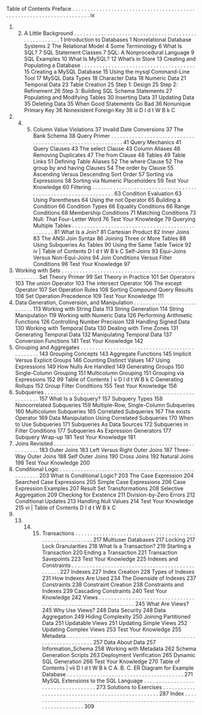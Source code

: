 Table of Contents
Preface . . . . . . . . . . . . . . . . . . . . . . . . . . . . . . . . . . . . . . . . . . . . . . . . . . . . . . . . . . . . . . . . . . . . . ix
1. 2. A Little Background . . . . . . . . . . . . . . . . . . . . . . . . . . . . . . . . . . . . . . . . . . . . . . . . . . . . . 1
Introduction to Databases 1
Nonrelational Database Systems 2
The Relational Model 4
Some Terminology 6
What Is SQL? 7
SQL Statement Classes 7
SQL: A Nonprocedural Language 9
SQL Examples 10
What Is MySQL? 12
What’s in Store 13
Creating and Populating a Database . . . . . . . . . . . . . . . . . . . . . . . . . . . . . . . . . . . . . . 15
Creating a MySQL Database 15
Using the mysql Command-Line Tool 17
MySQL Data Types 18
Character Data 18
Numeric Data 21
Temporal Data 23
Table Creation 25
Step 1: Design 25
Step 2: Refinement 26
Step 3: Building SQL Schema Statements 27
Populating and Modifying Tables 30
Inserting Data 31
Updating Data 35
Deleting Data 35
When Good Statements Go Bad 36
Nonunique Primary Key 36
Nonexistent Foreign Key 36
iii
D l d t W B k C
3. 4. 5. Column Value Violations 37
Invalid Date Conversions 37
The Bank Schema 38
Query Primer . . . . . . . . . . . . . . . . . . . . . . . . . . . . . . . . . . . . . . . . . . . . . . . . . . . . . . . . . . 41
Query Mechanics 41
Query Clauses 43
The select Clause 43
Column Aliases 46
Removing Duplicates 47
The from Clause 48
Tables 49
Table Links 51
Defining Table Aliases 52
The where Clause 52
The group by and having Clauses 54
The order by Clause 55
Ascending Versus Descending Sort Order 57
Sorting via Expressions 58
Sorting via Numeric Placeholders 59
Test Your Knowledge 60
Filtering . . . . . . . . . . . . . . . . . . . . . . . . . . . . . . . . . . . . . . . . . . . . . . . . . . . . . . . . . . . . . . 63
Condition Evaluation 63
Using Parentheses 64
Using the not Operator 65
Building a Condition 66
Condition Types 66
Equality Conditions 66
Range Conditions 68
Membership Conditions 71
Matching Conditions 73
Null: That Four-Letter Word 76
Test Your Knowledge 79
Querying Multiple Tables . . . . . . . . . . . . . . . . . . . . . . . . . . . . . . . . . . . . . . . . . . . . . . . . 81
What Is a Join? 81
Cartesian Product 82
Inner Joins 83
The ANSI Join Syntax 86
Joining Three or More Tables 88
Using Subqueries As Tables 90
Using the Same Table Twice 92
iv | Table of Contents
D l d t W B k C
Self-Joins 93
Equi-Joins Versus Non-Equi-Joins 94
Join Conditions Versus Filter Conditions 96
Test Your Knowledge 97
6. Working with Sets . . . . . . . . . . . . . . . . . . . . . . . . . . . . . . . . . . . . . . . . . . . . . . . . . . . . . Set Theory Primer 99
Set Theory in Practice 101
Set Operators 103
The union Operator 103
The intersect Operator 106
The except Operator 107
Set Operation Rules 108
Sorting Compound Query Results 108
Set Operation Precedence 109
Test Your Knowledge 111
7. Data Generation, Conversion, and Manipulation . . . . . . . . . . . . . . . . . . . . . . . . . . . 113
Working with String Data 113
String Generation 114
String Manipulation 119
Working with Numeric Data 126
Performing Arithmetic Functions 126
Controlling Number Precision 128
Handling Signed Data 130
Working with Temporal Data 130
Dealing with Time Zones 131
Generating Temporal Data 132
Manipulating Temporal Data 137
Conversion Functions 141
Test Your Knowledge 142
8. Grouping and Aggregates . . . . . . . . . . . . . . . . . . . . . . . . . . . . . . . . . . . . . . . . . . . . . . 143
Grouping Concepts 143
Aggregate Functions 145
Implicit Versus Explicit Groups 146
Counting Distinct Values 147
Using Expressions 149
How Nulls Are Handled 149
Generating Groups 150
Single-Column Grouping 151
Multicolumn Grouping 151
Grouping via Expressions 152
99
Table of Contents | v
D l d t W B k C
Generating Rollups 152
Group Filter Conditions 155
Test Your Knowledge 156
9. Subqueries . . . . . . . . . . . . . . . . . . . . . . . . . . . . . . . . . . . . . . . . . . . . . . . . . . . . . . . . . . 157
What Is a Subquery? 157
Subquery Types 158
Noncorrelated Subqueries 159
Multiple-Row, Single-Column Subqueries 160
Multicolumn Subqueries 165
Correlated Subqueries 167
The exists Operator 169
Data Manipulation Using Correlated Subqueries 170
When to Use Subqueries 171
Subqueries As Data Sources 172
Subqueries in Filter Conditions 177
Subqueries As Expression Generators 177
Subquery Wrap-up 181
Test Your Knowledge 181
10. Joins Revisited . . . . . . . . . . . . . . . . . . . . . . . . . . . . . . . . . . . . . . . . . . . . . . . . . . . . . . . 183
Outer Joins 183
Left Versus Right Outer Joins 187
Three-Way Outer Joins 188
Self Outer Joins 190
Cross Joins 192
Natural Joins 198
Test Your Knowledge 200
11. Conditional Logic . . . . . . . . . . . . . . . . . . . . . . . . . . . . . . . . . . . . . . . . . . . . . . . . . . . . . 203
What Is Conditional Logic? 203
The Case Expression 204
Searched Case Expressions 205
Simple Case Expressions 206
Case Expression Examples 207
Result Set Transformations 208
Selective Aggregation 209
Checking for Existence 211
Division-by-Zero Errors 212
Conditional Updates 213
Handling Null Values 214
Test Your Knowledge 215
vi | Table of Contents
D l d t W B k C
12. 13. 14. 15. Transactions . . . . . . . . . . . . . . . . . . . . . . . . . . . . . . . . . . . . . . . . . . . . . . . . . . . . . . . . . 217
Multiuser Databases 217
Locking 217
Lock Granularities 218
What Is a Transaction? 219
Starting a Transaction 220
Ending a Transaction 221
Transaction Savepoints 223
Test Your Knowledge 225
Indexes and Constraints . . . . . . . . . . . . . . . . . . . . . . . . . . . . . . . . . . . . . . . . . . . . . . . 227
Indexes 227
Index Creation 228
Types of Indexes 231
How Indexes Are Used 234
The Downside of Indexes 237
Constraints 238
Constraint Creation 238
Constraints and Indexes 239
Cascading Constraints 240
Test Your Knowledge 242
Views . . . . . . . . . . . . . . . . . . . . . . . . . . . . . . . . . . . . . . . . . . . . . . . . . . . . . . . . . . . . . . . 245
What Are Views? 245
Why Use Views? 248
Data Security 248
Data Aggregation 249
Hiding Complexity 250
Joining Partitioned Data 251
Updatable Views 251
Updating Simple Views 252
Updating Complex Views 253
Test Your Knowledge 255
Metadata . . . . . . . . . . . . . . . . . . . . . . . . . . . . . . . . . . . . . . . . . . . . . . . . . . . . . . . . . . . . 257
Data About Data 257
Information_Schema 258
Working with Metadata 262
Schema Generation Scripts 263
Deployment Verification 265
Dynamic SQL Generation 266
Test Your Knowledge 270
Table of Contents | vii
D l d t W B k C
A. B. C. ER Diagram for Example Database . . . . . . . . . . . . . . . . . . . . . . . . . . . . . . . . . . . . . . . 271
MySQL Extensions to the SQL Language . . . . . . . . . . . . . . . . . . . . . . . . . . . . . . . . . . . 273
Solutions to Exercises . . . . . . . . . . . . . . . . . . . . . . . . . . . . . . . . . . . . . . . . . . . . . . . . . . 287
Index . . . . . . . . . . . . . . . . . . . . . . . . . . . . . . . . . . . . . . . . . . . . . . . . . . . . . . . . . . . . . . . . . . . . . 309
